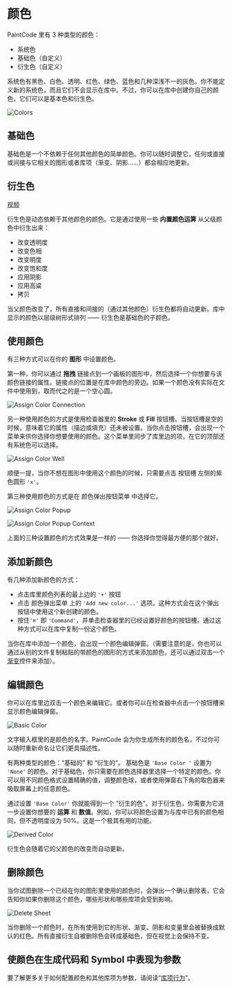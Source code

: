 # 颜色

PaintCode 里有 3 种类型的颜色：

- 系统色
- 基础色（自定义）
- 衍生色（自定义）

系统色有黑色、白色、透明、红色、绿色、蓝色和几种深浅不一的灰色。你不能定义新的系统色，而且它们不会显示在库中。不过，你可以在库中创建你自己的颜色，它们可以是基本色和衍生色。

![Colors](images/colors.png)

## 基础色

基础色是一个不依赖于任何其他颜色的简单颜色。你可以随时调整它，任何或直接或间接与它相关的图形或者库项（渐变、阴影……）都会相应地更新。

## 衍生色

[视频](https://youtu.be/-WQNE_xyHNg)

衍生色是动态依赖于其他颜色的颜色。它是通过使用一些 **内置颜色运算** 从父级颜色中衍生出来：

- 改变透明度
- 改变色相
- 改变明度
- 改变饱和度
- 应用阴影
- 应用高粱
- 拷贝

当父颜色改变了，所有直接和间接的（通过其他颜色）衍生色都将自动更新。库中显示的颜色以层级树形式排列 —— 衍生色是基础色的子颜色。

## 使用颜色

有三种方式可以在你的 **图形** 中设置颜色。

第一种，你可以通过 **拖拽** 链接点到一个画板的图形中，然后选择一个你想要与该颜色链接的属性。链接点的位置是在库中颜色的旁边。如果一个颜色没有实际在文件中使用到，取而代之的是一个空心圆。

![Assign Color Connection](images/assign_color_connection.png)

另一种使用颜色的方式是使用检查器里的 **Stroke** 或 **Fill** 按钮槽。当按钮槽是空的时候，意味着它的属性（描边或填充）还未被设置。当你点击按钮槽，会出现一个菜单来供你选择你想要使用的颜色。这个菜单里同步了库里边的项，在它的顶部还有系统色可以选择。

![Assign Color Well](images/assign_color_well.png)

顺便一提，当你不想在图形中使用这个颜色的时候，只需要点击 按钮槽 左侧的紫色圆形 `'x'`。

第三种使用颜色的方式是在 颜色弹出按钮菜单 中选择它。

![Assign Color Popup](images/assign_color_popup.png)

![Assign Color Popup Context](images/assign_color_popup_context.png)

上面的三种设置颜色的方式效果是一样的 —— 你选择你觉得最方便的那个就好。

## 添加新颜色

有几种添加新颜色的方式：

- 点击库里颜色列表的最上边的 `'+'` 按钮
- 点击 颜色弹出菜单 上的 `'Add new color...'` 选项。这种方式会在这个弹出按钮中使用这个新创建的颜色。
- 按住`'⌘'` 即 `'Command'`，并单击检查器里的已经设置好颜色的按钮槽。通过这种方式可以在库中复制一份这个颜色。

当你在库中添加一个颜色，会出现一个颜色编辑弹窗。（需要注意的是，你也可以通过从别的文件复制粘贴的带颜色的图形的方式来添加颜色，还可以通过双击一个[渐变]()控件来添加）。

## 编辑颜色

你可以在库里边双击一个颜色来编辑它。或者你可以在检查器中点击一个按钮槽来显示颜色编辑弹窗。

![Basic Color](images/basiccolor.png)

文字输入框里的是颜色的名字。PaintCode 会为你生成所有的颜色名，不过你可以随时重新命名让它们更具描述性。

有两种类型的颜色：“基础的” 和 “衍生的”。 基础色是 `'Base Color '` 设置为 `'None'` 的颜色。对于基础色，你只需要在颜色选择器里选择一个特定的颜色。你可以用不同颜色格式设置精确的值，调整颜色球，或者使用弹窗右下角的取色器来吸取屏幕上的任意颜色。

通过设置 `'Base Color'` 你就能得到一个 “衍生的色”。对于衍生色，你需要为它进一步设置你想要的 **运算** 和 **数值**。例如，你可以将颜色设置为与库中已有的颜色相同，但不透明度设为 50%。这是一个极其有用的功能。

![Derived Color](images/derivedcolor.png)

衍生色会随着它的父颜色的改变而自动更新。

## 删除颜色

当你试图删除一个已经在你的图形里使用的颜色时，会弹出一个确认删除表，它会告知你如果你删除这个颜色，哪些形状和哪些库项会受到影响。

![Delete Sheet](images/delete_sheet.png)

当你删除一个颜色时，在所有使用到它的形状、渐变、阴影和变量里会被替换成默认的红色。所有直接衍生自被删除色会转成基础色，但在视觉上会保持不变。

## 使颜色在生成代码和 Symbol 中表现为参数

要了解更多关于如何配置颜色和其他库项为参数，请阅读“[库项行为]()”。
